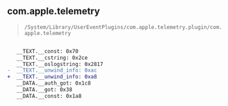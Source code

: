 ## com.apple.telemetry

> `/System/Library/UserEventPlugins/com.apple.telemetry.plugin/com.apple.telemetry`

```diff

   __TEXT.__const: 0x70
   __TEXT.__cstring: 0x2ce
   __TEXT.__oslogstring: 0x2817
-  __TEXT.__unwind_info: 0xac
+  __TEXT.__unwind_info: 0xa8
   __DATA.__auth_got: 0x1c8
   __DATA.__got: 0x38
   __DATA.__const: 0x1a8

```
